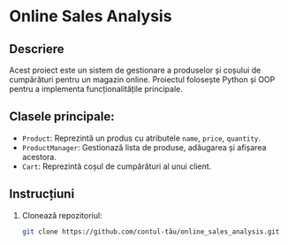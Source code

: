 # Online Sales Analysis

## Descriere
Acest proiect este un sistem de gestionare a produselor și coșului de cumpărături pentru un magazin online. Proiectul folosește Python și OOP pentru a implementa funcționalitățile principale.

## Clasele principale:
- `Product`: Reprezintă un produs cu atributele `name`, `price`, `quantity`.
- `ProductManager`: Gestionază lista de produse, adăugarea și afișarea acestora.
- `Cart`: Reprezintă coșul de cumpărături al unui client.

## Instrucțiuni
1. Clonează repozitoriul:
   ```bash
   git clone https://github.com/contul-tău/online_sales_analysis.git

